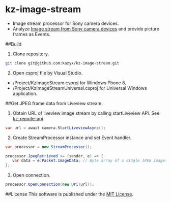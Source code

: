 kz-image-stream
==========
- Image stream processor for Sony camera devices.
- Analyze [Image stream from Sony camera devices](https://developer.sony.com/develop/cameras/) and provide picture frames as Events.

##Build
1. Clone repository.
 ``` bash
 git clone git@github.com:kazyx/kz-image-stream.git
 ```

2. Open csproj file by Visual Studio.
 - /Project/KzImageStream.csproj for Windows Phone 8.
 - /Project/KzImageStreamUniversal.csproj for Universal Windows application.

##Get JPEG frame data from Liveview stream.
1. Obtain URL of liveview image stream by calling startLiveview API.
See [kz-remote-api](https://github.com/kazyx/kz-remote-api).
 ``` cs
 var url = await camera.StartLiveviewAsync();
 ```

2. Create StreamProcessor instance and set Event handler.
 ``` cs
 var processor = new StreamProcessor();

 processor.JpegRetrieved += (sender, e) => {
    var data = e.Packet.ImageData; // Byte array of a single JPEG image.
 };
 ```

3. Open connection.
 ``` cs
 processor.OpenConnection(new Uri(url));
 ```

##License
This software is published under the [MIT License](http://opensource.org/licenses/mit-license.php).
